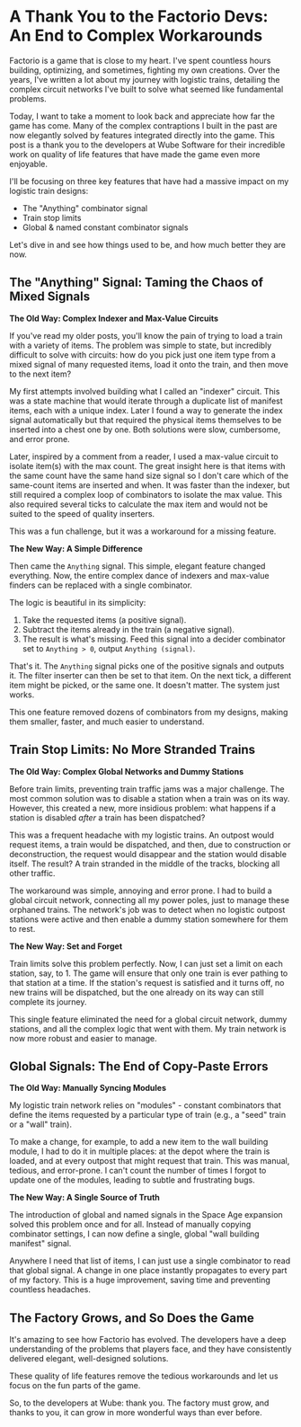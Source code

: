 # A Thank You to the Factorio Devs: An End to Complex Workarounds

Factorio is a game that is close to my heart. I've spent countless hours building, optimizing, and sometimes, fighting my own creations. Over the years, I've written a lot about my journey with logistic trains, detailing the complex circuit networks I've built to solve what seemed like fundamental problems.

Today, I want to take a moment to look back and appreciate how far the game has come. Many of the complex contraptions I built in the past are now elegantly solved by features integrated directly into the game. This post is a thank you to the developers at Wube Software for their incredible work on quality of life features that have made the game even more enjoyable.

I'll be focusing on three key features that have had a massive impact on my logistic train designs:

*   The "Anything" combinator signal
*   Train stop limits
*   Global & named constant combinator signals

Let's dive in and see how things used to be, and how much better they are now.

## The "Anything" Signal: Taming the Chaos of Mixed Signals

**The Old Way: Complex Indexer and Max-Value Circuits**

If you've read my older posts, you'll know the pain of trying to load a train with a variety of items. The problem was simple to state, but incredibly difficult to solve with circuits: how do you pick just one item type from a mixed signal of many requested items, load it onto the train, and then move to the next item?

My first attempts involved building what I called an "indexer" circuit. This was a state machine that would iterate through a duplicate list of manifest items, each with a unique index. Later I found a way to generate the index signal automatically but that required the physical items themselves to be inserted into a chest one by one. Both solutions were slow, cumbersome, and error prone.

Later, inspired by a comment from a reader, I used a max-value circuit to isolate item(s) with the max count. The great insight here is that items with the same count have the same hand size signal so I don't care which of the same-count items are inserted and when. It was faster than the indexer, but still required a complex loop of combinators to isolate the max value. This also required several ticks to calculate the max item and would not be suited to the speed of quality inserters.

This was a fun challenge, but it was a workaround for a missing feature.

**The New Way: A Simple Difference**

Then came the `Anything` signal. This simple, elegant feature changed everything. Now, the entire complex dance of indexers and max-value finders can be replaced with a single combinator.

The logic is beautiful in its simplicity:

1.  Take the requested items (a positive signal).
2.  Subtract the items already in the train (a negative signal).
3.  The result is what's missing. Feed this signal into a decider combinator set to `Anything > 0`, output `Anything (signal)`.

That's it. The `Anything` signal picks one of the positive signals and outputs it. The filter inserter can then be set to that item. On the next tick, a different item might be picked, or the same one. It doesn't matter. The system just works.

This one feature removed dozens of combinators from my designs, making them smaller, faster, and much easier to understand.

## Train Stop Limits: No More Stranded Trains

**The Old Way: Complex Global Networks and Dummy Stations**

Before train limits, preventing train traffic jams was a major challenge. The most common solution was to disable a station when a train was on its way. However, this created a new, more insidious problem: what happens if a station is disabled *after* a train has been dispatched?

This was a frequent headache with my logistic trains. An outpost would request items, a train would be dispatched, and then, due to construction or deconstruction, the request would disappear and the station would disable itself. The result? A train stranded in the middle of the tracks, blocking all other traffic.

The workaround was simple, annoying and error prone. I had to build a global circuit network, connecting all my power poles, just to manage these orphaned trains. The network's job was to detect when no logistic outpost stations were active and then enable a dummy station somewhere for them to rest.

**The New Way: Set and Forget**

Train limits solve this problem perfectly. Now, I can just set a limit on each station, say, to 1. The game will ensure that only one train is ever pathing to that station at a time. If the station's request is satisfied and it turns off, no new trains will be dispatched, but the one already on its way can still complete its journey.

This single feature eliminated the need for a global circuit network, dummy stations, and all the complex logic that went with them. My train network is now more robust and easier to manage.

## Global Signals: The End of Copy-Paste Errors

**The Old Way: Manually Syncing Modules**

My logistic train network relies on "modules" - constant combinators that define the items requested by a particular type of train (e.g., a "seed" train or a "wall" train).

To make a change, for example, to add a new item to the wall building module, I had to do it in multiple places: at the depot where the train is loaded, and at every outpost that might request that train. This was manual, tedious, and error-prone. I can't count the number of times I forgot to update one of the modules, leading to subtle and frustrating bugs.

**The New Way: A Single Source of Truth**

The introduction of global and named signals in the Space Age expansion solved this problem once and for all. Instead of manually copying combinator settings, I can now define a single, global "wall building manifest" signal.

Anywhere I need that list of items, I can just use a single combinator to read that global signal. A change in one place instantly propagates to every part of my factory. This is a huge improvement, saving time and preventing countless headaches.

## The Factory Grows, and So Does the Game

It's amazing to see how Factorio has evolved. The developers have a deep understanding of the problems that players face, and they have consistently delivered elegant, well-designed solutions.

These quality of life features remove the tedious workarounds and let us focus on the fun parts of the game.

So, to the developers at Wube: thank you. The factory must grow, and thanks to you, it can grow in more wonderful ways than ever before.
